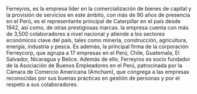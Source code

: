 Ferreyros, es la empresa líder en la comercialización de bienes de capital y la provisión 
de servicios en este ámbito, con más de 90 años de presencia en el Perú, es el representante 
principal de Caterpillar en el país desde 1942, así como, de otras prestigiosas marcas. 
la empresa cuenta con más de 3,500 colaboradores a nivel nacional y atiende a los sectores 
económicos clave del país, tales como minería, construcción, agricultura, energía, industria y pesca. 
Es además, la principal firma de la corporación Ferreycorp, que agrupa a 17 
empresas en el Perú, Chile, Guatemala, El Salvador, Nicaragua y Belice. Además de ello, 
Ferreyros es socio fundador de la Asociación de Buenos Empleadores en el Perú, 
patrocinada por la Cámara de Comercio Americana (Amcham), que congrega a las empresas 
reconocidas por sus buenas prácticas en gestión de personas y por el respeto a sus colaboradores.